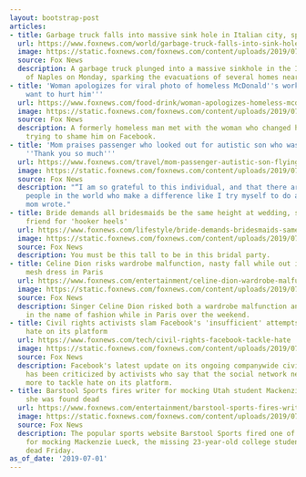 ```yaml
---
layout: bootstrap-post
articles:
- title: Garbage truck falls into massive sink hole in Italian city, sparking evacuations
  url: https://www.foxnews.com/world/garbage-truck-falls-into-sink-hole-in-italian-city-sparking-evacuations
  image: https://static.foxnews.com/foxnews.com/content/uploads/2019/07/sinkhole-italy-2.jpg
  source: Fox News
  description: A garbage truck plunged into a massive sinkhole in the Italian city
    of Naples on Monday, sparking the evacuations of several homes nearby.
- title: 'Woman apologizes for viral photo of homeless McDonald''s worker: ''I didn''t
    want to hurt him'''
  url: https://www.foxnews.com/food-drink/woman-apologizes-homeless-mcdonalds-man
  image: https://static.foxnews.com/foxnews.com/content/uploads/2019/07/McDonalds-sign.jpg
  source: Fox News
  description: A formerly homeless man met with the woman who changed his life by
    trying to shame him on Facebook.
- title: 'Mom praises passenger who looked out for autistic son who was flying alone:
    ''Thank you so much'''
  url: https://www.foxnews.com/travel/mom-passenger-autistic-son-flying-alone-message
  image: https://static.foxnews.com/foxnews.com/content/uploads/2019/07/AlexaBjornsonBenPedraza.jpg
  source: Fox News
  description: "“I am so grateful to this individual, and that there are still kind
    people in the world who make a difference like I try myself to do as well,” the
    mom wrote."
- title: Bride demands all bridesmaids be the same height at wedding, shames short
    friend for 'hooker heels'
  url: https://www.foxnews.com/lifestyle/bride-demands-bridesmaids-same-height-wedding-hooker-heels
  image: https://static.foxnews.com/foxnews.com/content/uploads/2019/07/iStock-157308543.jpg
  source: Fox News
  description: You must be this tall to be in this bridal party.
- title: Celine Dion risks wardrobe malfunction, nasty fall while out in revealing
    mesh dress in Paris
  url: https://www.foxnews.com/entertainment/celine-dion-wardrobe-malfunction-fall-paris
  image: https://static.foxnews.com/foxnews.com/content/uploads/2019/07/GettyImages-1159381324-1.jpg
  source: Fox News
  description: Singer Celine Dion risked both a wardrobe malfunction and a nasty fall
    in the name of fashion while in Paris over the weekend.
- title: Civil rights activists slam Facebook's 'insufficient' attempts to tackle
    hate on its platform
  url: https://www.foxnews.com/tech/civil-rights-facebook-tackle-hate
  image: https://static.foxnews.com/foxnews.com/content/uploads/2019/07/Facebook-civils.jpg
  source: Fox News
  description: Facebook's latest update on its ongoing companywide civil rights audit
    has been criticized by activists who say that the social network needs to do much
    more to tackle hate on its platform.
- title: Barstool Sports fires writer for mocking Utah student Mackenzie Lueck before
    she was found dead
  url: https://www.foxnews.com/entertainment/barstool-sports-fires-writer-utah-student-mackenzie-lueck
  image: https://static.foxnews.com/foxnews.com/content/uploads/2019/07/Barstool-Lueck.jpg
  source: Fox News
  description: The popular sports website Barstool Sports fired one of its writers
    for mocking Mackenzie Lueck, the missing 23-year-old college student who was found
    dead Friday.
as_of_date: '2019-07-01'
---
```


